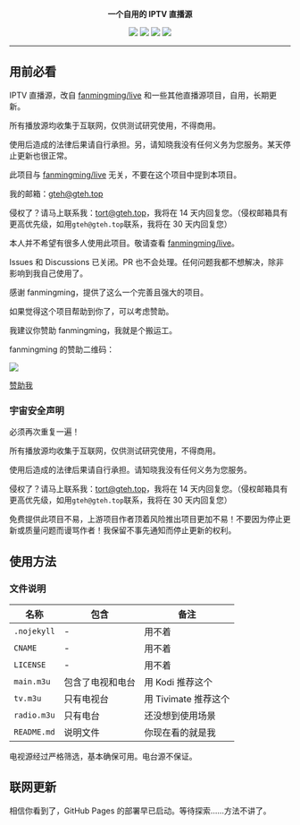 <p align="center"><b>一个自用的 IPTV 直播源</b></p>

<p align="center">
  <img src="https://img.shields.io/github/stars/xinxin2021/iptv?style=flat-square">
  <img src="https://img.shields.io/github/forks/xinxin2021/iptv?style=flat-square">
  <img src="https://img.shields.io/github/watchers/xinxin2021/iptv?style=flat-square">
  <img src="https://img.shields.io/github/license/xinxin2021/iptv?style=flat-square">
</p>

---

## 用前必看

IPTV 直播源，改自 [fanmingming/live](//github.com/fanmingming/live) 和一些其他直播源项目，自用，长期更新。

所有播放源均收集于互联网，仅供测试研究使用，不得商用。

使用后造成的法律后果请自行承担。另，请知晓我没有任何义务为您服务。某天停止更新也很正常。

此项目与 [fanmingming/live](//github.com/fanmingming/live) 无关，不要在这个项目中提到本项目。

我的邮箱：[gteh@gteh.top](mailto:gteh@gteh.top)

侵权了？请马上联系我：[tort@gteh.top](mailto:tort@gteh.top)，我将在 14 天内回复您。（侵权邮箱具有更高优先级，如用`gteh@gteh.top`联系，我将在 30 天内回复您）

本人并不希望有很多人使用此项目。敬请查看 [fanmingming/live](//github.com/fanmingming/live)。

Issues 和 Discussions 已关闭。PR 也不会处理。任何问题我都不想解决，除非影响到我自己使用了。

感谢 fanmingming，提供了这么一个完善且强大的项目。

如果觉得这个项目帮助到你了，可以考虑赞助。

我建议你赞助 fanmingming，我就是个搬运工。

fanmingming 的赞助二维码：

![](https://github.com/fanmingming/live/blob/main/sponsor.png?raw=true)

[赞助我](//sponsor.xinxin2021.tk)

### 宇宙安全声明

必须再次重复一遍！

所有播放源均收集于互联网，仅供测试研究使用，不得商用。

使用后造成的法律后果请自行承担。请知晓我没有任何义务为您服务。

侵权了？请马上联系我：[tort@gteh.top](mailto:tort@gteh.top)，我将在 14 天内回复您。（侵权邮箱具有更高优先级，如用`gteh@gteh.top`联系，我将在 30 天内回复您）

免费提供此项目不易，上游项目作者顶着风险推出项目更加不易！不要因为停止更新或质量问题而谩骂作者！我保留不事先通知而停止更新的权利。

## 使用方法

### 文件说明

| 名称        | 包含             | 备注                 |
| ----------- | ---------------- | -------------------- |
| `.nojekyll` | -                | 用不着               |
| `CNAME`     | -                | 用不着               |
| `LICENSE`   | -                | 用不着               |
| `main.m3u`  | 包含了电视和电台 | 用 Kodi 推荐这个     |
| `tv.m3u`    | 只有电视台       | 用 Tivimate 推荐这个 |
| `radio.m3u` | 只有电台         | 还没想到使用场景     |
| `README.md` | 说明文件         | 你现在看的就是我     |

电视源经过严格筛选，基本确保可用。电台源不保证。

## 联网更新

相信你看到了，GitHub Pages 的部署早已启动。等待探索……方法不讲了。